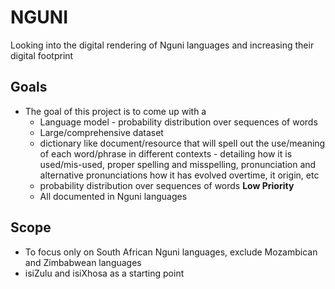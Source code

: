 # NGUNI
Looking into the digital rendering of Nguni languages and increasing their digital footprint

## Goals

* The goal of this project is to come up with a 
  - Language model -  probability distribution over sequences of words
  - Large/comprehensive dataset
  - dictionary like document/resource that will spell out the use/meaning of each word/phrase in different contexts - detailing how it is used/mis-used, proper spelling and misspelling, pronunciation and alternative pronunciations how it has evolved overtime, it origin, etc
  -  probability distribution over sequences of words **Low Priority**
  - All documented in Nguni languages


## Scope
 - To focus only on South African Nguni languages, exclude Mozambican and Zimbabwean languages
 - isiZulu and isiXhosa as a starting point
